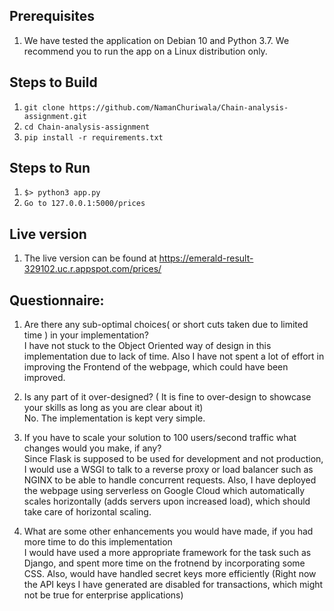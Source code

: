 ## Prerequisites
1. We have tested the application on Debian 10 and Python 3.7. We recommend you to run the app on a Linux distribution only.

## Steps to Build
1. `git clone https://github.com/NamanChuriwala/Chain-analysis-assignment.git`
2. `cd Chain-analysis-assignment`
3. `pip install -r requirements.txt`

## Steps to Run
1. `$> python3 app.py`
2. `Go to 127.0.0.1:5000/prices`

## Live version
1. The live version can be found at https://emerald-result-329102.uc.r.appspot.com/prices/

## Questionnaire:

1. Are there any sub-optimal choices( or short cuts taken due to limited time ) in your implementation?  
    I have not stuck to the Object Oriented way of design in this implementation due to lack of time. Also I have
    not spent a lot of effort in improving the Frontend of the webpage, which could have been improved.
    
2. Is any part of it over-designed? ( It is fine to over-design to showcase your skills as long as you are clear about it)  
    No. The implementation is kept very simple.
    
3. If you have to scale your solution to 100 users/second traffic what changes would you make, if any?  
    Since Flask is supposed to be used for development and not production, I would use a WSGI to talk to a reverse proxy or load
    balancer such as NGINX to be able to handle concurrent requests. Also, I have deployed the webpage using serverless on Google Cloud
    which automatically scales horizontally (adds servers upon increased load), which should take care of horizontal scaling.
    
4. What are some other enhancements you would have made, if you had more time to do this implementation  
    I would have used a more appropriate framework for the task such as Django, and spent more time on the frotnend by incorporating
    some CSS. Also, would have handled secret keys more efficiently (Right now the API keys I have generated are disabled for transactions, 
    which might not be true for enterprise applications)
